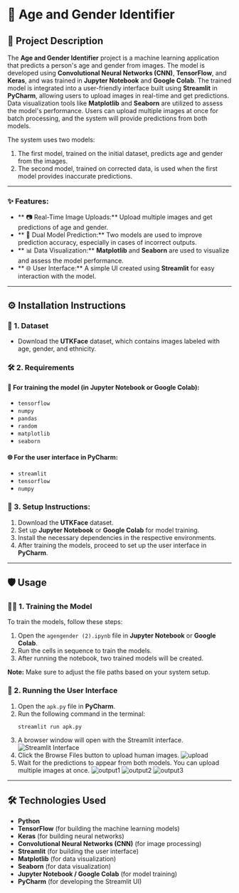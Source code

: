 # 🎯 Age and Gender Identifier

## 📜 Project Description
The **Age and Gender Identifier** project is a machine learning application that predicts a person's age and gender from images. The model is developed using **Convolutional Neural Networks (CNN)**, **TensorFlow**, and **Keras**, and was trained in **Jupyter Notebook** and **Google Colab**. The trained model is integrated into a user-friendly interface built using **Streamlit** in **PyCharm**, allowing users to upload images in real-time and get predictions. Data visualization tools like **Matplotlib** and **Seaborn** are utilized to assess the model's performance. Users can upload multiple images at once for batch processing, and the system will provide predictions from both models.

The system uses two models:
1. The first model, trained on the initial dataset, predicts age and gender from the images.
2. The second model, trained on corrected data, is used when the first model provides inaccurate predictions.
---
### ✨ Features:
- ** 📷 Real-Time Image Uploads:** Upload multiple images and get predictions of age and gender.
- ** 🔄 Dual Model Prediction:** Two models are used to improve prediction accuracy, especially in cases of incorrect outputs.
- ** 📊 Data Visualization:** **Matplotlib** and **Seaborn** are used to visualize and assess the model performance.
- ** 🌐 User Interface:** A simple UI created using **Streamlit** for easy interaction with the model.
---
## ⚙️ Installation Instructions

### 📁 1. Dataset
- Download the **UTKFace** dataset, which contains images labeled with age, gender, and ethnicity.

### 🛠️ 2. Requirements
#### 🔧 For training the model (in **Jupyter Notebook** or **Google Colab**):
- `tensorflow`
- `numpy`
- `pandas`
- `random`
- `matplotlib`
- `seaborn`

#### 🌐 For the user interface in **PyCharm**:
- `streamlit`
- `tensorflow`
- `numpy`

### 🚀 3. Setup Instructions:
1. Download the **UTKFace** dataset.
2. Set up **Jupyter Notebook** or **Google Colab** for model training.
3. Install the necessary dependencies in the respective environments.
4. After training the models, proceed to set up the user interface in **PyCharm**.
---
## 🛡️ Usage

### 🏋️‍♂️ 1. Training the Model
To train the models, follow these steps:
1. Open the `agengender (2).ipynb` file in **Jupyter Notebook** or **Google Colab**.
2. Run the cells in sequence to train the models.
3. After running the notebook, two trained models will be created.

**Note:** Make sure to adjust the file paths based on your system setup.

### 🌟 2. Running the User Interface
1. Open the `apk.py` file in **PyCharm**.
2. Run the following command in the terminal:
   ```bash
   streamlit run apk.py
3. A browser window will open with the Streamlit interface.
   ![Streamlit Interface](StreamlitInterface.JPG)
4. Click the Browse Files button to upload human images.
   ![upload](upload-img.JPG)
5. Wait for the predictions to appear from both models. You can upload multiple images at once.
   ![output1](Screenshot1.png)
   ![output2](Screenshot2.png)
   ![output3](Screenshot3.png)
---
## 🛠️ Technologies Used
- **Python**
- **TensorFlow** (for building the machine learning models)
- **Keras** (for building neural networks)
- **Convolutional Neural Networks (CNN)** (for image processing)
- **Streamlit** (for building the user interface)
- **Matplotlib** (for data visualization)
- **Seaborn** (for data visualization)
- **Jupyter Notebook / Google Colab** (for model training)
- **PyCharm** (for developing the Streamlit UI)



